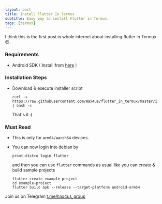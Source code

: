 ```yaml
---
layout: post
title: Install Flutter In Termux
subtitle: Easy way to install Flutter in Termux.
tags: [termux]
---
```

I think this is the first post in whole internet about installing flutter in Termux 😌.

### Requirements

- Android SDK ( Install from [here](https://github.com/hax4us/Apkmod) )

### Installation Steps

* Download & execute installer script 

    ```
    curl -s https://raw.githubusercontent.com/Hax4us/flutter_in_termux/master/install.sh | bash -s
    ```
    That's it :)

### Must Read

* This is only for `arm64/aarch64` devices.

* You can now login into debian by

    ```
    proot-distro login flutter
    ```
    and then you can use `flutter` commands as usual like you can create & build sample projects 
    ```
    flutter create example-project
    cd example-project
    flutter build apk --release --target-platform android-arm64
    ```

Join us on Telegram [t.me/hax4us_group](https://t.me/hax4us_group)
